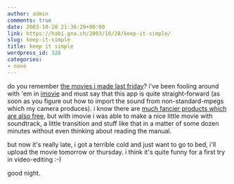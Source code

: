 ```yaml
---
author: admin
comments: true
date: 2003-10-28 21:36:29+00:00
link: https://habi.gna.ch/2003/10/28/keep-it-simple/
slug: keep-it-simple
title: keep it simple
wordpress_id: 328
categories:
- none
---
```


do you remember [the movies i made last friday](https://habi.gna.ch/blog/archives/000104.html)? i've been fooling around with 'em in [imovie](https://apple.com/imovie/) and must say that this app is quite straight-forward (as soon as you figure out how to import the sound from non-standard-mpegs which my camera produces).
i know there are [much fancier products which are also free](http://www.avid.com/freedv/), but with imovie i was able to make a nice little movie with soundtrack, a little transition and stuff like that in a matter of some dozen minutes without even thinking about reading the manual.
 
but now it's really late, i got a terrible cold and just want to go to bed, i'll upload the movie tomorrow or thursday. i think it's quite funny for a first try in video-editing :-)

good night.
